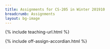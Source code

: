 ```yaml
---
title: Assignments for CS-205 in Winter 201910
breadcrumb: Assignments
layout: bg-image
---
```

{% include teaching-url.html %}

{% include off-assign-accordian.html %}
